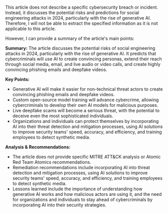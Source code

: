 This article does not describe a specific cybersecurity breach or incident. Instead, it discusses the potential risks and predictions for social engineering attacks in 2024, particularly with the rise of generative AI. Therefore, I will not be able to extract the specified information as it is not applicable to this article.

However, I can provide a summary of the article's main points:

**Summary:** The article discusses the potential risks of social engineering attacks in 2024, particularly with the rise of generative AI. It predicts that cybercriminals will use AI to create convincing personas, extend their reach through social media, email, and live audio or video calls, and create highly convincing phishing emails and deepfake videos.

**Key Points:**

* Generative AI will make it easier for non-technical threat actors to create convincing phishing emails and deepfake videos.
* Custom open-source model training will advance cybercrime, allowing cybercriminals to develop their own AI models for malicious purposes.
* Live deepfake scams will become a serious threat, with the potential to deceive even the most sophisticated individuals.
* Organizations and individuals can protect themselves by incorporating AI into their threat detection and mitigation processes, using AI solutions to improve security teams' speed, accuracy, and efficiency, and training employees to detect synthetic media.

**Analysis & Recommendations:**

* The article does not provide specific MITRE ATT&CK analysis or Atomic Red Team Atomics recommendations.
* Remediation recommendations include incorporating AI into threat detection and mitigation processes, using AI solutions to improve security teams' speed, accuracy, and efficiency, and training employees to detect synthetic media.
* Lessons learned include the importance of understanding how generative AI works and how malicious actors are using it, and the need for organizations and individuals to stay ahead of cybercriminals by incorporating AI into their security strategies.
